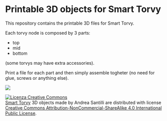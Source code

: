 <h1>Printable 3D objects for Smart Torvy</h1>
<p>This repository contains the printable 3D files for Smart Torvy.</p>
<p>Each torvy node is composed by 3 parts: </p>
<ul>
<li>top</li>
<li>mid</li>
<li>bottom</li>
</ul>
<p>(some torvys may have extra accessories). </p>
<p>Print a file for each part and then simply assemble togheter (no need for glue, screws or anything else).</p>
<p><img src="https://lh6.googleusercontent.com/C9QXvnuxphAqCl1QBetZmGvBZ4hKmlcCiz8TmgJo1qwHbLP05o_Bm3-QvqFaKdbKqH6zsWWMKvSHWIc=w1366-h638-rw"></p>
<a rel="license" href="http://creativecommons.org/licenses/by-nc-sa/4.0/"><img alt="Licenza Creative Commons" style="border-width:0" src="https://i.creativecommons.org/l/by-nc-sa/4.0/88x31.png" /></a><br /><span xmlns:dct="http://purl.org/dc/terms/" property="dct:title"><a href="http://smarttorvy.me/">Smart Torvy</a> 3D objects</span> made by<a xmlns:cc="http://creativecommons.org/ns#" property="cc:attributionName" rel="cc:attributionURL"> Andrea Santilli</a> are distributed with license <a rel="license" href="http://creativecommons.org/licenses/by-nc-sa/4.0/">Creative Commons Attribution-NonCommercial-ShareAlike 4.0 International Public License</a>.
